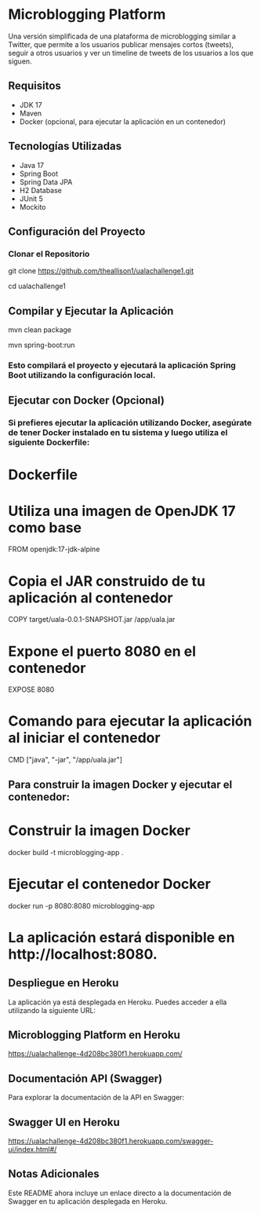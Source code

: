 # Microblogging Platform

Una versión simplificada de una plataforma de microblogging similar a Twitter, que permite a los usuarios publicar mensajes cortos (tweets), seguir a otros usuarios y ver un timeline de tweets de los usuarios a los que siguen.

## Requisitos

- JDK 17
- Maven
- Docker (opcional, para ejecutar la aplicación en un contenedor)

## Tecnologías Utilizadas

- Java 17
- Spring Boot
- Spring Data JPA
- H2 Database
- JUnit 5
- Mockito

## Configuración del Proyecto

### Clonar el Repositorio


git clone https://github.com/theallison1/ualachallenge1.git

cd ualachallenge1


## Compilar y Ejecutar la Aplicación
  mvn clean package
  
  mvn spring-boot:run
  
### Esto compilará el proyecto y ejecutará la aplicación Spring Boot utilizando la configuración local.

## Ejecutar con Docker (Opcional)
### Si prefieres ejecutar la aplicación utilizando Docker, asegúrate de tener Docker instalado en tu sistema y luego utiliza el siguiente Dockerfile:
# Dockerfile

# Utiliza una imagen de OpenJDK 17 como base
FROM openjdk:17-jdk-alpine

# Copia el JAR construido de tu aplicación al contenedor
COPY target/uala-0.0.1-SNAPSHOT.jar /app/uala.jar

# Expone el puerto 8080 en el contenedor
EXPOSE 8080

# Comando para ejecutar la aplicación al iniciar el contenedor
CMD ["java", "-jar", "/app/uala.jar"]

## Para construir la imagen Docker y ejecutar el contenedor:
# Construir la imagen Docker
docker build -t microblogging-app .

# Ejecutar el contenedor Docker
docker run -p 8080:8080 microblogging-app

# La aplicación estará disponible en http://localhost:8080.




## Despliegue en Heroku
La aplicación ya está desplegada en Heroku. Puedes acceder a ella utilizando la siguiente URL:

## Microblogging Platform en Heroku

https://ualachallenge-4d208bc380f1.herokuapp.com/

## Documentación API (Swagger)
Para explorar la documentación de la API en Swagger:

## Swagger UI en Heroku
https://ualachallenge-4d208bc380f1.herokuapp.com/swagger-ui/index.html#/

## Notas Adicionales


Este README ahora incluye un enlace directo a la documentación de Swagger en tu aplicación desplegada en Heroku. 

